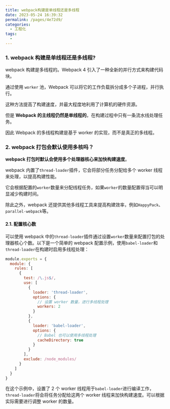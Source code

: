 ```yaml
---
title: webpack构建是单线程还是多线程
date: 2023-05-24 16:39:32
permalink: /pages/4e72d9/
categories:
  - 工程化
tags:
  - 
---
```

### 1. webpack 构建是单线程还是多线程?

webpack 构建是多线程的。Webpack 4 引入了一种全新的并行方式来构建代码块。

通过使用 `worker` 池，Webpack 可以将它的工作负载拆分成多个子进程，并行执行。

这种方法提高了构建速度，并最大程度地利用了计算机的硬件资源。

但是 **Webpack 的主线程仍然是单线程的**，在构建过程中只有一条流水线处理任务。

因此 Webpack 的多线程构建是基于 worker 的实现，而不是真正的多线程。

### 2. webpack 打包会默认使用多核吗？

**webpack 打包时默认会使用多个处理器核心来加快构建速度**。

webpack 内置了`thread-loader`插件，它会将部分任务分配给多个 worker 线程来处理，以提高构建性能。

它会根据配置的`worker`数量来分配线程任务，如果`worker`的数量配置得当可以明显减少构建时间。

除此之外，webpack 还提供其他多线程工具来提高构建效率，例如`HappyPack`、`parallel-webpack`等。

#### 2.1. 配置核心数

可以使用 webpack 中的`thread-loader`插件通过设置`worker`数量来配置打包的处理器核心个数。以下是一个简单的 webpack 配置示例，使用`babel-loader`和`thread-loader`在构建时启用多线程处理：

```js
module.exports = {
  module: {
    rules: [
      {
        test: /\.js$/,
        use: [
          {
            loader: 'thread-loader',
            options: {
              // 设置 worker 数量，进行多线程处理
              workers: 2
            }
          },
          {
            loader: 'babel-loader',
            options: {
              // Babel 也可以使用多线程处理
              cacheDirectory: true
            }
          }
        ],
        exclude: /node_modules/
      }
    ]
  }
}
```

在这个示例中，设置了 2 个 worker 线程用于`babel-loader`进行编译工作，`thread-loader`将会将任务分配给这两个 worker 线程来加快构建速度。可以根据实际需要进行调整 worker 的数量。

